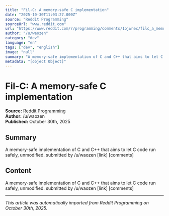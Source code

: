 ```yaml
---
title: "Fil-C: A memory-safe C implementation"
date: "2025-10-30T11:03:27.000Z"
source: "Reddit Programming"
sourceUrl: "www.reddit.com"
url: "https://www.reddit.com/r/programming/comments/1ojwnec/filc_a_memorysafe_c_implementation/"
author: "/u/waozen"
category: "dev"
language: "en"
tags: ["dev", "english"]
image: "null"
summary: "A memory-safe implementation of C and C++ that aims to let C code run safely, unmodified. submitted by /u/waozen [link] [comments]"
metadata: "[object Object]"
---
```


# Fil-C: A memory-safe C implementation

**Source:** [Reddit Programming](https://www.reddit.com/r/programming/comments/1ojwnec/filc_a_memorysafe_c_implementation/)  
**Author:** /u/waozen  
**Published:** October 30th, 2025  

## Summary

A memory-safe implementation of C and C++ that aims to let C code run safely, unmodified. submitted by /u/waozen [link] [comments]

## Content

A memory-safe implementation of C and C++ that aims to let C code run safely, unmodified. submitted by /u/waozen [link] [comments]

---

*This article was automatically imported from Reddit Programming on October 30th, 2025.*
